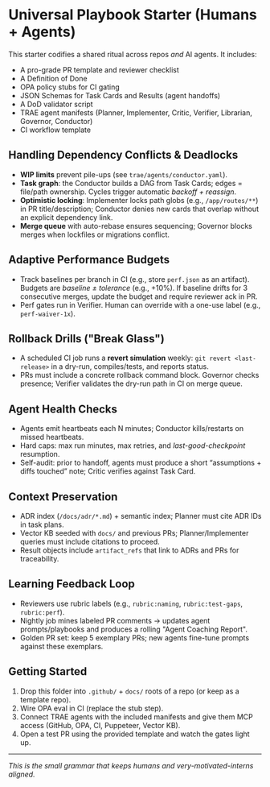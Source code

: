# Universal Playbook Starter (Humans + Agents)

This starter codifies a shared ritual across repos *and* AI agents. It includes:
- A pro-grade PR template and reviewer checklist
- A Definition of Done
- OPA policy stubs for CI gating
- JSON Schemas for Task Cards and Results (agent handoffs)
- A DoD validator script
- TRAE agent manifests (Planner, Implementer, Critic, Verifier, Librarian, Governor, Conductor)
- CI workflow template

## Handling Dependency Conflicts & Deadlocks
- **WIP limits** prevent pile-ups (see `trae/agents/conductor.yaml`).
- **Task graph**: the Conductor builds a DAG from Task Cards; edges = file/path ownership. Cycles trigger automatic *backoff + reassign*.
- **Optimistic locking**: Implementer locks path globs (e.g., `/app/routes/**`) in PR title/description; Conductor denies new cards that overlap without an explicit dependency link.
- **Merge queue** with auto-rebase ensures sequencing; Governor blocks merges when lockfiles or migrations conflict.

## Adaptive Performance Budgets
- Track baselines per branch in CI (e.g., store `perf.json` as an artifact). Budgets are *baseline ± tolerance* (e.g., +10%). If baseline drifts for 3 consecutive merges, update the budget and require reviewer ack in PR.
- Perf gates run in Verifier. Human can override with a one-use label (e.g., `perf-waiver-1x`).

## Rollback Drills ("Break Glass")
- A scheduled CI job runs a **revert simulation** weekly: `git revert <last-release>` in a dry-run, compiles/tests, and reports status.
- PRs must include a concrete rollback command block. Governor checks presence; Verifier validates the dry-run path in CI on merge queue.

## Agent Health Checks
- Agents emit heartbeats each N minutes; Conductor kills/restarts on missed heartbeats.
- Hard caps: max run minutes, max retries, and *last-good-checkpoint* resumption.
- Self-audit: prior to handoff, agents must produce a short “assumptions + diffs touched” note; Critic verifies against Task Card.

## Context Preservation
- ADR index (`/docs/adr/*.md`) + semantic index; Planner must cite ADR IDs in task plans.
- Vector KB seeded with `docs/` and previous PRs; Planner/Implementer queries must include citations to proceed.
- Result objects include `artifact_refs` that link to ADRs and PRs for traceability.

## Learning Feedback Loop
- Reviewers use rubric labels (e.g., `rubric:naming`, `rubric:test-gaps`, `rubric:perf`).
- Nightly job mines labeled PR comments → updates agent prompts/playbooks and produces a rolling "Agent Coaching Report".
- Golden PR set: keep 5 exemplary PRs; new agents fine-tune prompts against these exemplars.

## Getting Started
1. Drop this folder into `.github/` + `docs/` roots of a repo (or keep as a template repo).
2. Wire OPA eval in CI (replace the stub step).
3. Connect TRAE agents with the included manifests and give them MCP access (GitHub, OPA, CI, Puppeteer, Vector KB).
4. Open a test PR using the provided template and watch the gates light up.

---

*This is the small grammar that keeps humans and very-motivated-interns aligned.*
